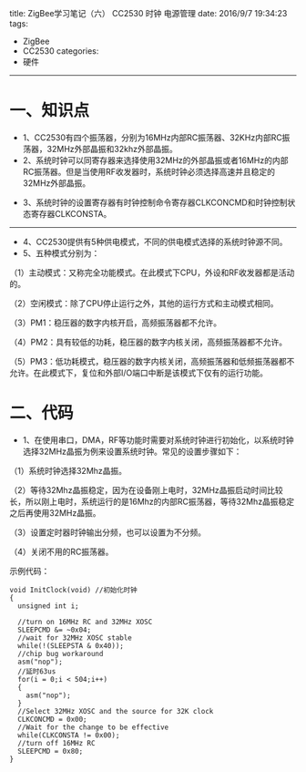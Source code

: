 title: ZigBee学习笔记（六） CC2530 时钟 电源管理
date: 2016/9/7 19:34:23
tags:
- ZigBee
- CC2530
categories:
- 硬件
---

# 一、知识点
- 1、CC2530有四个振荡器，分别为16MHz内部RC振荡器、32KHz内部RC振荡器，32MHz外部晶振和32khz外部晶振。
- 2、系统时钟可以同寄存器来选择使用32MHz的外部晶振或者16MHz的内部RC振荡器。但是当使用RF收发器时，系统时钟必须选择高速并且稳定的32MHz外部晶振。

<!-- more -->

- 3、系统时钟的设置寄存器有时钟控制命令寄存器CLKCONCMD和时钟控制状态寄存器CLKCONSTA。

---

- 4、CC2530提供有5种供电模式，不同的供电模式选择的系统时钟源不同。
- 5、五种模式分别为：

（1）主动模式：又称完全功能模式。在此模式下CPU，外设和RF收发器都是活动的。

（2）空闲模式：除了CPU停止运行之外，其他的运行方式和主动模式相同。

（3）PM1：稳压器的数字内核开启，高频振荡器都不允许。

（4）PM2：具有较低的功耗，稳压器的数字内核关闭，高频振荡器都不允许。

（5）PM3：低功耗模式，稳压器的数字内核关闭，高频振荡器和低频振荡器都不允许。在此模式下，复位和外部I/O端口中断是该模式下仅有的运行功能。

# 二、代码

- 1、在使用串口，DMA，RF等功能时需要对系统时钟进行初始化，以系统时钟选择32MHz晶振为例来设置系统时钟。常见的设置步骤如下：

（1）系统时钟选择32Mhz晶振。

（2）等待32Mhz晶振稳定，因为在设备刚上电时，32MHz晶振启动时间比较长，所以刚上电时，系统运行的是16Mhz的内部RC振荡器，等待32Mhz晶振稳定之后再使用32MHz晶振。

（3）设置定时器时钟输出分频，也可以设置为不分频。

（4）关闭不用的RC振荡器。

示例代码：

```
void InitClock(void) //初始化时钟
{
  unsigned int i;

  //turn on 16MHz RC and 32MHz XOSC
  SLEEPCMD &= ~0x04;
  //wait for 32MHz XOSC stable
  while(!(SLEEPSTA & 0x40));
  //chip bug workaround
  asm("nop");
  //延时63us
  for(i = 0;i < 504;i++)
  {
    asm("nop");
  }
  //Select 32MHz XOSC and the source for 32K clock
  CLKCONCMD = 0x00;
  //Wait for the change to be effective
  while(CLKCONSTA != 0x00);
  //turn off 16MHz RC
  SLEEPCMD = 0x80;
}
```
